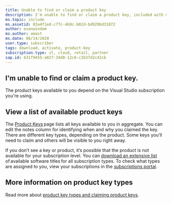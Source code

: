 ```yaml
---
title: Unable to find or claim a product key
description: I'm unable to find or claim a product key, included with my Visual Studio subscription.
ms.topic: include
ms.assetid: 83a4f1ed-c77c-4b9c-b02d-bd929bd31072
author: evanwindom
ms.author: amast
ms.date: 08/14/2020
user.type: subscriber
tags: download, activate, product-key
subscription.type: vl, cloud, retail, partner
sap.id: 631f9455-a027-34d0-12c8-c2b37d2c42cb
---
```


## I'm unable to find or claim a product key.

The product keys available to you depend on the Visual Studio subscription you're using.  

## View a list of available product keys 

The [Product Keys](https://my.visualstudio.com/productkeys) page lists all keys available to you in aggregate. You can edit the notes column for identifying when and why you claimed the key. There are different key types, depending on the product. Some keys you’ll need to claim and others will be visible to you right away. 

If you don’t see a key or product, it’s possible that the product is not available for your subscription level. You can [download an extensive list](https://download.microsoft.com/download/1/5/4/15454442-CF17-47B9-A65D-DF84EF88511B/Visual_Studio_by_Subscription_Level.xlsx) of available software titles for all subscription types. To check what types are assigned to you, view your subscriptions in the [subscriptions portal](https://my.visualstudio.com/subscriptions).  

## More information on product key types

Read more about [product key types and claiming product keys](https://docs.microsoft.com/visualstudio/subscriptions/find-keys).  